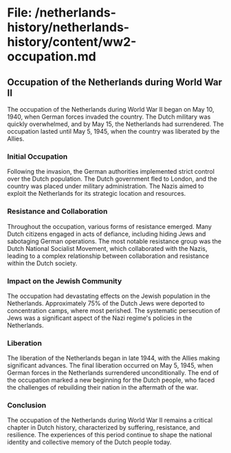 # File: /netherlands-history/netherlands-history/content/ww2-occupation.md

## Occupation of the Netherlands during World War II

The occupation of the Netherlands during World War II began on May 10, 1940, when German forces invaded the country. The Dutch military was quickly overwhelmed, and by May 15, the Netherlands had surrendered. The occupation lasted until May 5, 1945, when the country was liberated by the Allies.

### Initial Occupation

Following the invasion, the German authorities implemented strict control over the Dutch population. The Dutch government fled to London, and the country was placed under military administration. The Nazis aimed to exploit the Netherlands for its strategic location and resources.

### Resistance and Collaboration

Throughout the occupation, various forms of resistance emerged. Many Dutch citizens engaged in acts of defiance, including hiding Jews and sabotaging German operations. The most notable resistance group was the Dutch National Socialist Movement, which collaborated with the Nazis, leading to a complex relationship between collaboration and resistance within the Dutch society.

### Impact on the Jewish Community

The occupation had devastating effects on the Jewish population in the Netherlands. Approximately 75% of the Dutch Jews were deported to concentration camps, where most perished. The systematic persecution of Jews was a significant aspect of the Nazi regime's policies in the Netherlands.

### Liberation

The liberation of the Netherlands began in late 1944, with the Allies making significant advances. The final liberation occurred on May 5, 1945, when German forces in the Netherlands surrendered unconditionally. The end of the occupation marked a new beginning for the Dutch people, who faced the challenges of rebuilding their nation in the aftermath of the war.

### Conclusion

The occupation of the Netherlands during World War II remains a critical chapter in Dutch history, characterized by suffering, resistance, and resilience. The experiences of this period continue to shape the national identity and collective memory of the Dutch people today.